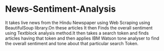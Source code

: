 # News-Sentiment-Analysis
It takes live news from the Hindu Newspaper using Web Scraping using BeautifulSoup library.On these articles It then Finds the overall sentiment using Textblock analysis method.It then takes a search token and finds articles having that token and then applies IBM Watson tone analyser to find the overall sentiment and tone about that particular search Token.
